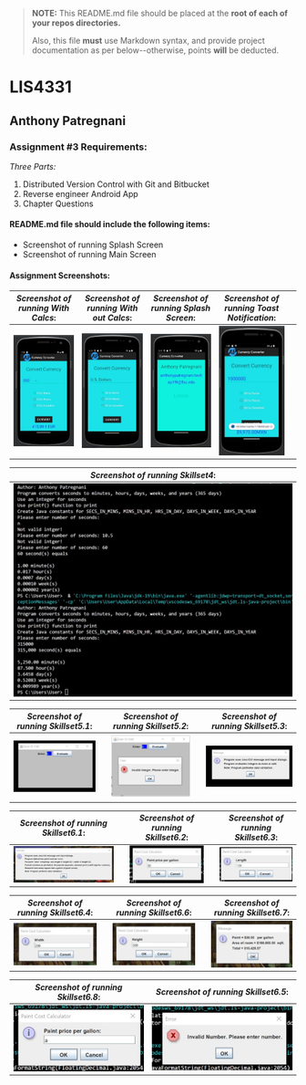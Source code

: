 > **NOTE:** This README.md file should be placed at the **root of each of your repos directories.**
>
>Also, this file **must** use Markdown syntax, and provide project documentation as per below--otherwise, points **will** be deducted.
>

# LIS4331

## Anthony Patregnani

### Assignment #3 Requirements:

*Three Parts:*

1. Distributed Version Control with Git and Bitbucket
2. Reverse engineer Android App
3. Chapter Questions

#### README.md file should include the following items:

* Screenshot of running Splash Screen
* Screenshot of running Main Screen



#### Assignment Screenshots:














| *Screenshot of running With Calcs*: |  *Screenshot of running With out Calcs*: | *Screenshot of running Splash Screen*: | *Screenshot of running Toast Notification*:  |   |
|---|---|---|---|---|
| ![Money Conversion Calculator](img/currencyconverted.jpg) | ![Calculator without Calcs](img/emptyconverter.jpg)  | ![Splash Screen](img/splashscreen.jpg) | ![Toast Notification](img/toastnotification.jpg)  |  |


| *Screenshot of running Skillset4*:  | 
|---|
|  ![Java SkillSet Screenshot](img/skillset4.jpg) | 

| *Screenshot of running Skillset5.1*:  |   | *Screenshot of running Skillset5.2*:  |   | *Screenshot of running Skillset5.3*:  |
|---|---|---|---|---|
|  ![Java SkillSet Screenshot](img/skillset5-1.jpg) |   | ![Java SkillSet Screenshot](img/skillset5-2.jpg)  |   | ![Java SkillSet Screenshot](img/skillset5-3.jpg)  |

| *Screenshot of running Skillset6.1*:  |   | *Screenshot of running Skillset6.2*:  |   | *Screenshot of running Skillset6.3*:  |
|---|---|---|---|---|
|  ![Java SkillSet Screenshot](img/skillset6-1.jpg) |   | ![Java SkillSet Screenshot](img/skillset6-2.jpg)  |   | ![Java SkillSet Screenshot](img/skillset6-3.jpg)  |

| *Screenshot of running Skillset6.4*:  |   | *Screenshot of running Skillset6.6*:  |   | *Screenshot of running Skillset6.7*:  |
|---|---|---|---|---|
|  ![Java SkillSet Screenshot](img/skillset6-4.jpg) |   | ![Java SkillSet Screenshot](img/skillset6-6.jpg)  |   | ![Java SkillSet Screenshot](img/skillset6-7.jpg)  |

| *Screenshot of running Skillset6.8*:  | *Screenshot of running Skillset6.5*:  | 
|---|---|
|  ![Java SkillSet Screenshot](img/skillset6-8.jpg) | ![Java SkillSet Screenshot](img/skillset6-5.jpg)  |  